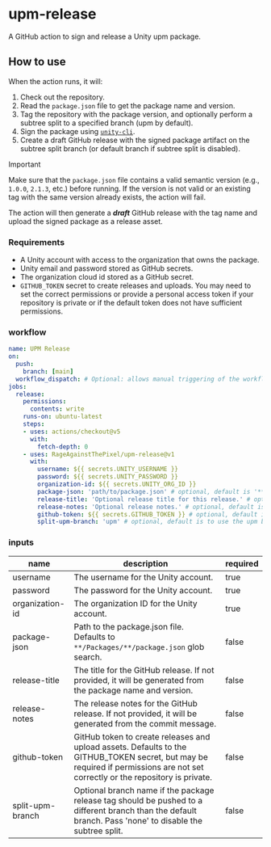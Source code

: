 # upm-release

A GitHub action to sign and release a Unity upm package.

## How to use

When the action runs, it will:

1. Check out the repository.
1. Read the `package.json` file to get the package name and version.
1. Tag the repository with the package version, and optionally perform a subtree split to a specified branch (upm by default).
1. Sign the package using [`unity-cli`](https://github.com/RageAgainstThePixel/unity-cli).
1. Create a draft GitHub release with the signed package artifact on the subtree split branch (or default branch if subtree split is disabled).

> [!IMPORTANT]
> Make sure that the `package.json` file contains a valid semantic version (e.g., `1.0.0`, `2.1.3`, etc.) before running. If the version is not valid or an existing tag with the same version already exists, the action will fail.

The action will then generate a ***draft*** GitHub release with the tag name and upload the signed package as a release asset.

### Requirements

- A Unity account with access to the organization that owns the package.
- Unity email and password stored as GitHub secrets.
- The organization cloud id stored as a GitHub secret.
- `GITHUB_TOKEN` secret to create releases and uploads. You may need to set the correct permissions or provide a personal access token if your repository is private or if the default token does not have sufficient permissions.

### workflow

```yaml
name: UPM Release
on:
  push:
    branch: [main]
  workflow_dispatch: # Optional: allows manual triggering of the workflow. Will attempt to make a draft release on the latest tag.
jobs:
  release:
    permissions:
      contents: write
    runs-on: ubuntu-latest
    steps:
    - uses: actions/checkout@v5
      with:
        fetch-depth: 0
    - uses: RageAgainstThePixel/upm-release@v1
      with:
        username: ${{ secrets.UNITY_USERNAME }}
        password: ${{ secrets.UNITY_PASSWORD }}
        organization-id: ${{ secrets.UNITY_ORG_ID }}
        package-json: 'path/to/package.json' # optional, default is '**/Packages/**/package.json' glob search
        release-title: 'Optional release title for this release.' # optional, default is generated from package name and version
        release-notes: 'Optional release notes.' # optional, default is generated from commit message
        github-token: ${{ secrets.GITHUB_TOKEN }} # optional, default is GITHUB_TOKEN secret
        split-upm-branch: 'upm' # optional, default is to use the upm branch, but can be disabled by passing 'none'
```

### inputs

| name | description | required |
| ---- | ----------- | -------- |
| username | The username for the Unity account. | true |
| password | The password for the Unity account. | true |
| organization-id | The organization ID for the Unity account. | true |
| package-json | Path to the package.json file. Defaults to `**/Packages/**/package.json` glob search. | false |
| release-title | The title for the GitHub release. If not provided, it will be generated from the package name and version. | false |
| release-notes | The release notes for the GitHub release. If not provided, it will be generated from the commit message. | false |
| github-token | GitHub token to create releases and upload assets. Defaults to the GITHUB_TOKEN secret, but may be required if permissions are not set correctly or the repository is private. | false |
| split-upm-branch | Optional branch name if the package release tag should be pushed to a different branch than the default branch. Pass 'none' to disable the subtree split. | false |
